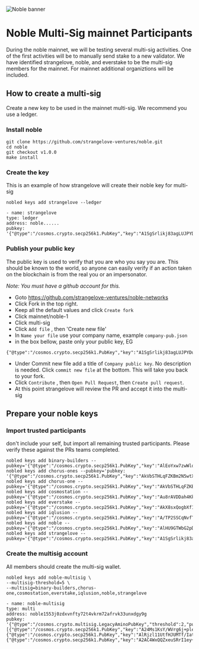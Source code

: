 ![Noble banner](https://raw.githubusercontent.com/strangelove-ventures/noble-networks/main/Twitter_Banner.png)
# Noble Multi-Sig mainnet Participants
During the noble mainnet, we will be testing several multi-sig activities.  One of the first activities will be to manually send stake to a new validator. We have identified strangelove, noble, and everstake to be the multi-sig members for the mainnet.  For mainnet additional organiztions will be included.

## How to create a multi-sig
Create a new key to be used in the mainnet multi-sig. We recommend you use a ledger.

### Install noble
```
git clone https://github.com/strangelove-ventures/noble.git
cd noble
git checkout v1.0.0
make install
```
### Create the key
This is an example of how strangelove will create their noble key for multi-sig
```
nobled keys add strangelove --ledger

- name: strangelove
type: ledger
address: noble......
pubkey: '{"@type":"/cosmos.crypto.secp256k1.PubKey","key":"A1SgSrlikj83agLUJPYDuWTjPkw4rPzkWgMMy/5RxANy"}'
```
### Publish your public key
The public key is used to verify that you are who you say you are.  This should be known to the world, so anyone can easily verify if an action taken on the blockchain is from the real you or an impersonator. 

_Note: You must have a github account for this._

* Goto https://github.com/strangelove-ventures/noble-networks
* Click Fork in the top right.  
* Keep all the default values and click `Create fork`
* Click mainnet/noble-1
* Click multi-sig
* Click `Add file` , then 'Create new file'
* In `Name your file` use your company name, example `company-pub.json`  
* in the box bellow, paste only your public key, EG
```
{"@type":"/cosmos.crypto.secp256k1.PubKey","key":"A1SgSrlikj83agLUJPYDuWTjPkw4rPzkWgMMy/5RxANy"}
```
* Under Commit new file add a title of `Company public key`. No description is needed. Click `commit new file` at the bottom. This will take you back to your fork.
* Click `Contribute` , then `Open Pull Request`, then `Create pull request`.
* At this point strangelove will review the PR and accept it into the multi-sig


## Prepare your noble keys

### Import trusted participants
don't include your self, but import all remaining trusted participants. Please verify these against the PRs teams completed.
```
nobled keys add binary-builders --pubkey='{"@type":"/cosmos.crypto.secp256k1.PubKey","key":"AlEoYxw7zwWlqyJnuyDmyX6FATXKBe81fqSystV58wQD"}'
nobled keys add chorus-ones --pubkey='pubkey: '{"@type":"/cosmos.crypto.secp256k1.PubKey","key":"AkVbSTHLqFZKBm2N5wtX5D8tVIEOhxqtN9DKG+8W/6ty"}'\n
nobled keys add chorus-one --pubkey='{"@type":"/cosmos.crypto.secp256k1.PubKey","key":"AkVbSTHLqFZKBm2N5wtX5D8tVIEOhxqtN9DKG+8W/6ty"}'\n
nobled keys add cosmostation --pubkey='{"@type":"/cosmos.crypto.secp256k1.PubKey","key":"Au8rAVDDah4KkMUMSPZfH7I2jAkKqs1yRzPAu9XlwSIt"}'
nobled keys add everstake --pubkey='{"@type":"/cosmos.crypto.secp256k1.PubKey","key":"AkX8sxQogbXf1snynqbVKobS6Yei2pRAzuJAekqqMQI7"}'
nobled keys add iqlusion --pubkey='{"@type":"/cosmos.crypto.secp256k1.PubKey","key":"A/TP2SSCqNvfTMskFU5ajgSU2CV/ZEtb11u9yw9WwbsH"}'
nobled keys add noble --pubkey='{"@type":"/cosmos.crypto.secp256k1.PubKey","key":"AlHU9GTWbG2pDsmZPnOqgDHgPD0eingaAjCRLI8LCXS3"}'
nobled keys add strangelove --pubkey='{"@type":"/cosmos.crypto.secp256k1.PubKey","key":"A1SgSrlikj83agLUJPYDuWTjPkw4rPzkWgMMy/5RxANy"}'
```

### Create the multisig account

All members should create the multi-sig wallet.
```
nobled keys add noble-multisig \                                  
--multisig-threshold=5 \
--multisig=binary-builders,chorus-one,cosmostation,everstake,iqlusion,noble,strangelove

- name: noble-multisig
type: multi
address: noble1553j0zdxvnfty72t4vkrm72afrvk33unxdgy9g
pubkey: '{"@type":"/cosmos.crypto.multisig.LegacyAminoPubKey","threshold":2,"public_keys":[{"@type":"/cosmos.crypto.secp256k1.PubKey","key":"A24Ms1KsY/WVrg6j+pleIfvnFdjrU0/eB0ha1FRE6hD+"},{"@type":"/cosmos.crypto.secp256k1.PubKey","key":"AlRjzl11UtfHJUMTf/IatbiUxOGxnk+E7J9DMFTIb0Uf"},{"@type":"/cosmos.crypto.secp256k1.PubKey","key":"A2AC4WxQQZxeuSRrI1ey+kyGSgpbeV0dKcFzWbTcjeYy"}]}'
```